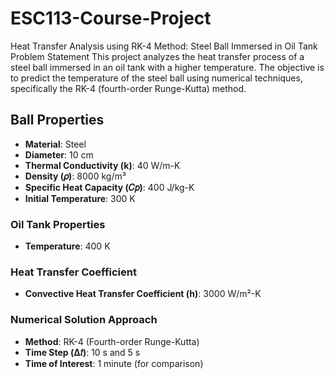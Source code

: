 # ESC113-Course-Project

Heat Transfer Analysis using RK-4 Method: Steel Ball Immersed in Oil Tank
Problem Statement
This project analyzes the heat transfer process of a steel ball immersed in an oil tank with a higher temperature. The objective is to predict the temperature of the steel ball using numerical techniques, specifically the RK-4 (fourth-order Runge-Kutta) method.

## Ball Properties
- **Material**: Steel
- **Diameter**: 10 cm
- **Thermal Conductivity (k)**: 40 W/m-K
- **Density (𝜌)**: 8000 kg/m³
- **Specific Heat Capacity (𝐶𝑝)**: 400 J/kg-K
- **Initial Temperature**: 300 K

### Oil Tank Properties
- **Temperature**: 400 K

### Heat Transfer Coefficient
- **Convective Heat Transfer Coefficient (h)**: 3000 W/m²-K
  
### Numerical Solution Approach
- **Method**: RK-4 (Fourth-order Runge-Kutta)
- **Time Step (Δ𝑡)**: 10 s and 5 s
- **Time of Interest**: 1 minute (for comparison)
